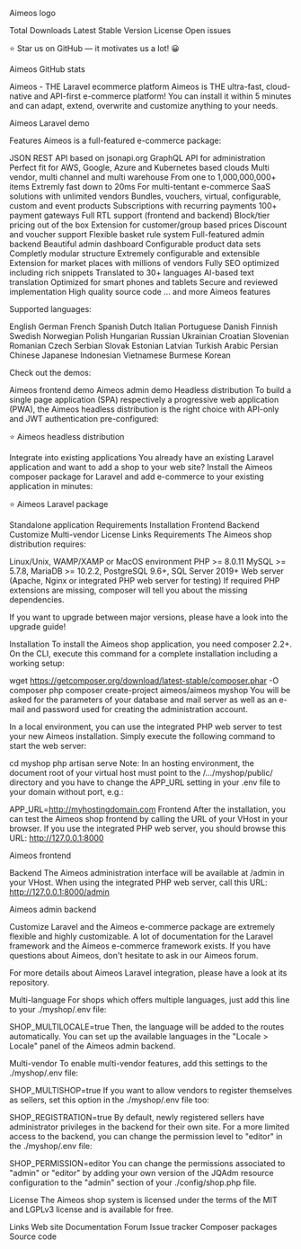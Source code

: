 Aimeos logo

Total Downloads Latest Stable Version License Open issues

  

⭐ Star us on GitHub — it motivates us a lot! 😀

Aimeos GitHub stats

Aimeos - THE Laravel ecommerce platform
Aimeos is THE ultra-fast, cloud-native and API-first e-commerce platform! You can install it within 5 minutes and can adapt, extend, overwrite and customize anything to your needs.

Aimeos Laravel demo

Features
Aimeos is a full-featured e-commerce package:

JSON REST API based on jsonapi.org
GraphQL API for administration
Perfect fit for AWS, Google, Azure and Kubernetes based clouds
Multi vendor, multi channel and multi warehouse
From one to 1,000,000,000+ items
Extremly fast down to 20ms
For multi-tentant e-commerce SaaS solutions with unlimited vendors
Bundles, vouchers, virtual, configurable, custom and event products
Subscriptions with recurring payments
100+ payment gateways
Full RTL support (frontend and backend)
Block/tier pricing out of the box
Extension for customer/group based prices
Discount and voucher support
Flexible basket rule system
Full-featured admin backend
Beautiful admin dashboard
Configurable product data sets
Completly modular structure
Extremely configurable and extensible
Extension for market places with millions of vendors
Fully SEO optimized including rich snippets
Translated to 30+ languages
AI-based text translation
Optimized for smart phones and tablets
Secure and reviewed implementation
High quality source code
... and more Aimeos features

Supported languages:

English German French Spanish Dutch Italian Portuguese Danish Finnish Swedish Norwegian     Polish Hungarian Russian Ukrainian Croatian Slovenian Romanian Czech Serbian Slovak Estonian Latvian     Turkish Arabic Persian     Chinese Japanese Indonesian Vietnamese Burmese Korean

Check out the demos:

Aimeos frontend demo
Aimeos admin demo
Headless distribution
To build a single page application (SPA) respectively a progressive web application (PWA), the Aimeos headless distribution is the right choice with API-only and JWT authentication pre-configured:

⭐ Aimeos headless distribution

Integrate into existing applications
You already have an existing Laravel application and want to add a shop to your web site? Install the Aimeos composer package for Laravel and add e-commerce to your existing application in minutes:

⭐ Aimeos Laravel package

Standalone application
Requirements
Installation
Frontend
Backend
Customize
Multi-vendor
License
Links
Requirements
The Aimeos shop distribution requires:

Linux/Unix, WAMP/XAMP or MacOS environment
PHP >= 8.0.11
MySQL >= 5.7.8, MariaDB >= 10.2.2, PostgreSQL 9.6+, SQL Server 2019+
Web server (Apache, Nginx or integrated PHP web server for testing)
If required PHP extensions are missing, composer will tell you about the missing dependencies.

If you want to upgrade between major versions, please have a look into the upgrade guide!

Installation
To install the Aimeos shop application, you need composer 2.2+. On the CLI, execute this command for a complete installation including a working setup:

wget https://getcomposer.org/download/latest-stable/composer.phar -O composer
php composer create-project aimeos/aimeos myshop
You will be asked for the parameters of your database and mail server as well as an e-mail and password used for creating the administration account.

In a local environment, you can use the integrated PHP web server to test your new Aimeos installation. Simply execute the following command to start the web server:

cd myshop
php artisan serve
Note: In an hosting environment, the document root of your virtual host must point to the /.../myshop/public/ directory and you have to change the APP_URL setting in your .env file to your domain without port, e.g.:

APP_URL=http://myhostingdomain.com
Frontend
After the installation, you can test the Aimeos shop frontend by calling the URL of your VHost in your browser. If you use the integrated PHP web server, you should browse this URL: http://127.0.0.1:8000

Aimeos frontend

Backend
The Aimeos administration interface will be available at /admin in your VHost. When using the integrated PHP web server, call this URL: http://127.0.0.1:8000/admin

Aimeos admin backend

Customize
Laravel and the Aimeos e-commerce package are extremely flexible and highly customizable. A lot of documentation for the Laravel framework and the Aimeos e-commerce framework exists. If you have questions about Aimeos, don't hesitate to ask in our Aimeos forum.

For more details about Aimeos Laravel integration, please have a look at its repository.

Multi-language
For shops which offers multiple languages, just add this line to your ./myshop/.env file:

SHOP_MULTILOCALE=true
Then, the language will be added to the routes automatically. You can set up the available languages in the "Locale > Locale" panel of the Aimeos admin backend.

Multi-vendor
To enable multi-vendor features, add this settings to the ./myshop/.env file:

SHOP_MULTISHOP=true
If you want to allow vendors to register themselves as sellers, set this option in the ./myshop/.env file too:

SHOP_REGISTRATION=true
By default, newly registered sellers have administrator privileges in the backend for their own site. For a more limited access to the backend, you can change the permission level to "editor" in the ./myshop/.env file:

SHOP_PERMISSION=editor
You can change the permissions associated to "admin" or "editor" by adding your own version of the JQAdm resource configuration to the "admin" section of your ./config/shop.php file.

License
The Aimeos shop system is licensed under the terms of the MIT and LGPLv3 license and is available for free.

Links
Web site
Documentation
Forum
Issue tracker
Composer packages
Source code
